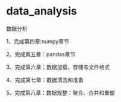 # data_analysis
数据分析

1、完成第四章:numpy章节

2、完成第五章：pandas章节

3、完成第六章：数据加载、存储与文件格式

4、完成第七章：数据清洗和准备

5、完成第八章：数据规整：聚合、合并和重塑
